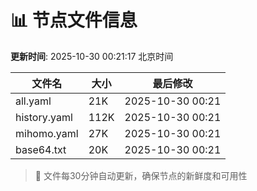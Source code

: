# 📊 节点文件信息

**更新时间**: 2025-10-30 00:21:17 北京时间

| 文件名 | 大小 | 最后修改 |
|--------|------|----------|
| all.yaml | 21K | 2025-10-30 00:21 |
| history.yaml | 112K | 2025-10-30 00:21 |
| mihomo.yaml | 27K | 2025-10-30 00:21 |
| base64.txt | 20K | 2025-10-30 00:21 |

> 🔄 文件每30分钟自动更新，确保节点的新鲜度和可用性
